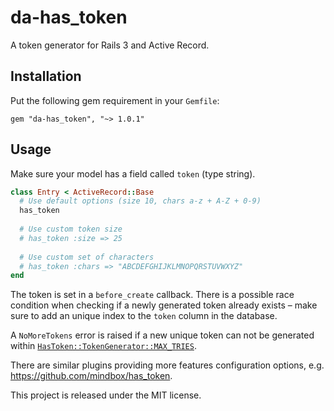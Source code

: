 # da-has_token

A token generator for Rails 3 and Active Record.

## Installation

Put the following gem requirement in your `Gemfile`:

    gem "da-has_token", "~> 1.0.1"

## Usage

Make sure your model has a field called `token` (type string).

```ruby
class Entry < ActiveRecord::Base  
  # Use default options (size 10, chars a-z + A-Z + 0-9)
  has_token
  
  # Use custom token size
  # has_token :size => 25
  
  # Use custom set of characters
  # has_token :chars => "ABCDEFGHIJKLMNOPQRSTUVWXYZ"
end
```

The token is set in a `before_create` callback. There is a possible race condition when checking if a newly generated token already exists – make sure to add an unique index to the `token` column in the database.

A `NoMoreTokens` error is raised if a new unique token can not be generated within [`HasToken::TokenGenerator::MAX_TRIES`](https://github.com/die-antwort/da-has_token/blob/master/lib/has_token/token_generator.rb#L4).

There are similar plugins providing more features configuration options, e.g. https://github.com/mindbox/has_token.

This project is released under the MIT license.